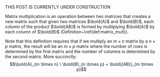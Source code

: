 
THIS POST IS CURRENTLY UNDER CONSTRUCTION

Matrix multiplication is an operation between two matrices that creates a new matrix such that given two matrices $\bold{A}$ and $\bold{B}$, each column of the product $\bold{AB}$ is formed by multiplying $\bold{A}$ by each column of $\bold{B}$ (Definition~\ref{def:matrix_mult}).  

Note that this definition requires that if we multiply an $m \times n$ matrix by a $n \times p$ matrix, the result will be an $m \times p$ matrix where the number of rows is determined by the first matrix and the number of columns is determined by the second matrix.  More succinctly: 
 $$\bold{A}_{m \times n} \ \bold{B}_{n \times p} = \bold{(AB)}_{m \times p}$$

